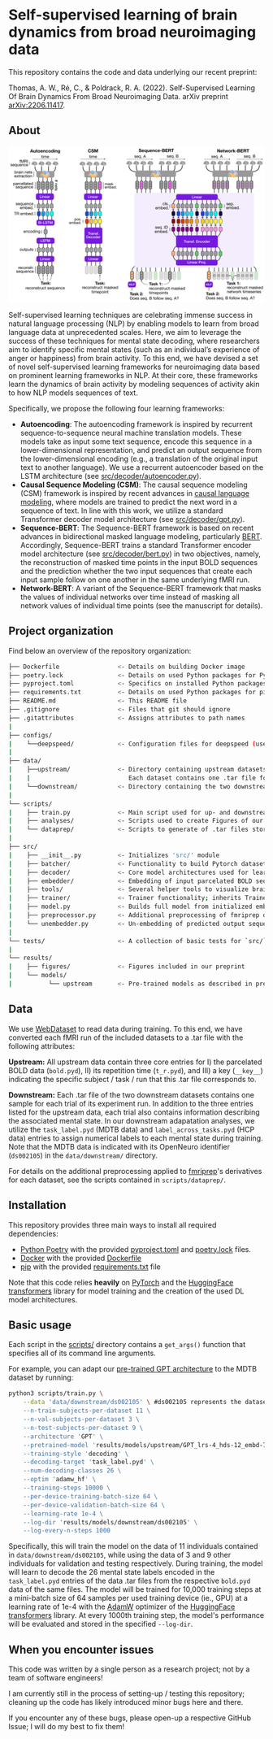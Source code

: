 # Self-supervised learning of brain dynamics from broad neuroimaging data

This repository contains the code and data underlying our recent preprint:

Thomas, A. W., Ré, C., & Poldrack, R. A. (2022). Self-Supervised Learning Of Brain Dynamics From Broad Neuroimaging Data. arXiv preprint [arXiv:2206.11417](https://arxiv.org/abs/2206.11417).


## About

![Learning frameworks](results/figures/fig1_modelling-frameworks.png)

Self-supervised learning techniques are celebrating immense success in natural language processing (NLP) by enabling models to learn from broad language data at unprecedented scales. Here, we aim to leverage the success of these techniques for mental state decoding, where researchers aim to identify specific mental states (such as an individual’s experience of anger or happiness) from brain activity. To this end, we have devised a set of novel self-supervised learning frameworks for neuroimaging data based on prominent learning frameworks in NLP. At their core, these frameworks learn the dynamics of brain activity by modeling sequences of activity akin to how NLP models sequences of text. 

Specifically, we propose the following four learning frameworks:
- **Autoencoding**: The autoencoding framework is inspired by recurrent sequence-to-sequence neural machine translation models. These models take as input some text sequence, encode this sequence in a lower-dimensional representation, and predict an output sequence from the lower-dimensional encoding (e.g., a translation of the original input text to another language). We use a recurrent autoencoder based on the LSTM architecture (see [src/decoder/autoencoder.py](src/decoder/autoencoder.py)).
- **Causal Sequence Modeling (CSM)**: The causal sequence modeling (CSM) framework is inspired by recent advances in [causal language modeling](https://proceedings.neurips.cc/paper/2020/hash/1457c0d6bfcb4967418bfb8ac142f64a-Abstract.html), where models are trained to predict the next word in a sequence of text. In line with this work, we utilize a standard Transformer decoder model architecture (see [src/decoder/gpt.py](src/decoder/gpt.py)).
- **Sequence-BERT**: The Sequence-BERT framework is based on recent advances in bidirectional masked language
modeling, particularly [BERT](https://arxiv.org/abs/1810.04805). Accordingly, Sequence-BERT trains a standard Transformer encoder model architecture (see [src/decoder/bert.py](src/decoder/bert.py)) in two objectives, namely, the reconstruction of masked time points in the input BOLD sequences and the prediction whether the two input sequences that create each input sample follow on one another in the same underlying fMRI run. 
- **Network-BERT**: A variant of the Sequence-BERT framework that masks the values of individual networks over time instead of masking all network values of individual time points (see the manuscript for details). 


## Project organization

Find below an overview of the repository organization: 

```bash
├── Dockerfile                <- Details on building Docker image
├── poetry.lock               <- Details on used Python packages for Python poetry
├── pyproject.toml            <- Specifics on installed Python packages with Python poetry
├── requirements.txt          <- Details on used Python packages for pip install 
├── README.md                 <- This README file
├── .gitignore                <- Files that git should ignore
├── .gitattributes            <- Assigns attributes to path names
|
├── configs/
|    └──deepspeed/            <- Configuration files for deepspeed (used to accelerate GPU training)
|
├── data/
|    ├──upstream/             <- Directory containing upstream datasets;
|    |                           Each dataset contains one .tar file for each of its fMRI runs
|    └──downstream/           <- Directory containing the two downstream datasets
|
└── scripts/
|    ├── train.py             <- Main script used for up- and downstream training of models
|    ├── analyses/            <- Scripts used to create Figures of our preprint
|    └── dataprep/            <- Scripts to generate of .tar files stored in `data/`
|
├── src/
|    ├── __init__.py          <- Initializes 'src/' module
|    ├── batcher/             <- Functionality to build Pytorch datasets from .tar-files in data/
|    ├── decoder/             <- Core model architectures used for learning
|    ├── embedder/            <- Embedding of input parcelated BOLD sequences into embedding space; Adding of training tokens to input; Masking of inputs during training; Computation of training losses
|    ├── tools/               <- Several helper tools to visualize brain maps, grab .tar-files, plot DL model architectures, and configure wandb
|    ├── trainer/             <- Trainer functionality; inherits Trainer object from HuggingFrace transformers library
|    ├── model.py             <- Builds full model from initialized embedder, decoder, and unembedder objects
|    ├── preprocessor.py      <- Additional preprocessing of fmriprep derivatives
|    └── unembedder.py        <- Un-embedding of predicted output sequences back to input space
|
└── tests/                    <- A collection of basic tests for `src/` module
|
└── results/
|    ├── figures/             <- Figures included in our preprint
|    └── models/              
|          └── upstream       <- Pre-trained models as described in preprint
```


## Data

We use [WebDataset](https://github.com/webdataset/webdataset) to read data during training. To this end, we have converted each fMRI run of the included datasets to a .tar file with the following attributes:

**Upstream:** All upstream data contain three core entries for I) the parcelated BOLD data (`bold.pyd`), II) its repetition time (`t_r.pyd`), and III) a key (`__key__`) indicating the specific subject / task / run that this .tar file corresponds to. 

**Downstream:** Each .tar file of the two downstream datasets contains one sample for each trial of its experiment run. In addition to the three entries listed for the upstream data, each trial also contains information describing the associated mental state. In our downstream adapatation analyses, we utilize the `task_label.pyd` (MDTB data) and `label_across_tasks.pyd` (HCP data) entries to assign numerical labels to each mental state during training. Note that the MDTB data is indicated with its OpenNeuro identifier (`ds002105`) in the `data/downstream/` directory. 

For details on the additional preprocessing applied to [fmriprep](https://fmriprep.org/en/stable/)'s derivatives for each dataset, see the scripts contained in `scripts/dataprep/`.


## Installation 

This repository provides three main ways to install all required dependencies:

- [Python Poetry](https://python-poetry.org/) with the provided [pyproject.toml](pyproject.toml) and [poetry.lock](poetry.lock) files.
- [Docker](https://www.docker.com/) with the provided [Dockerfile](Dockerfile)
- [pip](https://pypi.org/project/pip/) with the provided [requirements.txt](requirements.txt) file

Note that this code relies **heavily** on [PyTorch](https://pytorch.org/) and the [HuggingFace transformers](https://huggingface.co/docs/transformers/index) library for model training and the creation of the used DL model architectures.


## Basic usage

Each script in the [scripts/](scripts/) directory contains a `get_args()` function that specifies all of its command line arguments.

For example, you can adapt our [pre-trained GPT architecture](results/models/upstream/GPT_lrs-4_hds-12_embd-768_train-CSM_lr-0005_bs-192_drp-01) to the MDTB dataset by running:

```bash
python3 scripts/train.py \
    --data 'data/downstream/ds002105' \ #ds002105 represents the dataset's OpenNeuro identifier
    --n-train-subjects-per-dataset 11 \
    --n-val-subjects-per-dataset 3 \
    --n-test-subjects-per-dataset 9 \
    --architecture 'GPT' \
    --pretrained-model 'results/models/upstream/GPT_lrs-4_hds-12_embd-768_train-CSM_lr-0005_bs-192_drp-01/model_final/pytorch_model.bin' \
    --training-style 'decoding' \
    --decoding-target 'task_label.pyd' \
    --num-decoding-classes 26 \
    --optim 'adamw_hf' \
    --training-steps 10000 \
    --per-device-training-batch-size 64 \
    --per-device-validation-batch-size 64 \
    --learning-rate 1e-4 \
    --log-dir 'results/models/downstream/ds002105' \
    --log-every-n-steps 1000
```

Specifically, this will train the model on the data of 11 individuals contained in `data/downstream/ds002105`, while using the data of 3 and 9 other individuals for validation and testing respectively. During training, the model will learn to decode the 26 mental state labels encoded in the `task_label.pyd` entries of the data .tar files from the respective `bold.pyd` data of the same files. The model will be trained for 10,000 training steps at a mini-batch size of 64 samples per used training device (ie., GPU) at a learning rate of 1e-4 with the [AdamW](https://huggingface.co/docs/transformers/main_classes/optimizer_schedules) optimizer of the [HuggingFace transformers](https://huggingface.co/docs/transformers/index) library. At every 1000th training step, the model's performance will be evaluated and stored in the specified `--log-dir`.


## When you encounter issues

This code was written by a single person as a research project; not by a team of software engineers!

I am currently still in the process of setting-up / testing this repository; cleaning up the code has likely introduced minor bugs here and there. 

If you encounter any of these bugs, please open-up a respective GitHub Issue; I will do my best to fix them!
